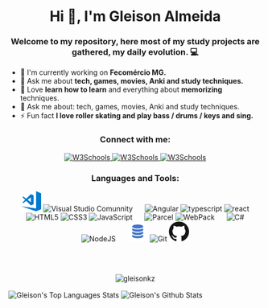 <h1 align="center">Hi 👋, I'm Gleison Almeida</h1>
<h3 align="center">Welcome to my repository, here most of my study projects are gathered, my daily evolution. 💻</h3>

- 🔭 I'm currently working on **Fecomércio MG.**
- 💬 Ask me about **tech, games, movies, Anki and study techniques.**
- 🎴 Love **learn how to learn** and everything about **memorizing** techniques.
- 💬 Ask me about: tech, games, movies, Anki and study techniques.
- ⚡ Fun fact **I love roller skating and play bass / drums / keys and sing.**

<h3 align="center">Connect with me:</h3>

<p align="center">
<a href="https://www.instagram.com/gleison_gbass/">
<img alt="W3Schools" src="https://cdn.jsdelivr.net/npm/simple-icons@v3/icons/instagram.svg" width="40" height="40">
</a>

<a href="https://www.linkedin.com/in/gleison-ribeiro-a65257119/">
<img alt="W3Schools" src="https://cdn.jsdelivr.net/npm/simple-icons@v3/icons/linkedin.svg" border="0" width="40" height="40">
</a>

<a href="https://www.youtube.com/channel/UCxZ1pK5ExBbS6VS0x5YMGfA?view_as=subscriber">
<img alt="W3Schools" src="https://cdn.jsdelivr.net/npm/simple-icons@v3/icons/youtube.svg" width="40" height="40">
</a>
</p>
<h3 align="center">Languages and Tools:</h3>
<p align="center">

<img  alt="Visual Studio Code" width="40" height="40" src="https://raw.githubusercontent.com/github/explore/80688e429a7d4ef2fca1e82350fe8e3517d3494d/topics/visual-studio-code/visual-studio-code.png" />
<img  alt="Visual Studio Comunnity" width="40" height="40" src="https://visualstudio.microsoft.com/wp-content/uploads/2019/06/BrandVisualStudioWin2019-3.svg" />&nbsp;&nbsp;&nbsp;&nbsp;&nbsp;

<img src="https://devicons.github.io/devicon/devicon.git/icons/angularjs/angularjs-original.svg" alt="Angular" title="Angular" width="40" height="40"/>
<img src="https://devicons.github.io/devicon/devicon.git/icons/typescript/typescript-original.svg" alt="typescript" width="40" height="40"/>
<img src="https://devicons.github.io/devicon/devicon.git/icons/react/react-original-wordmark.svg" alt="react" width="40" height="40"/>

<img src="https://devicons.github.io/devicon/devicon.git/icons/html5/html5-original-wordmark.svg" alt="HTML5" title="HTML5" width="40" height="40"/> 
<img src="https://devicons.github.io/devicon/devicon.git/icons/css3/css3-original-wordmark.svg" alt="CSS3" title="CSS3" width="40" height="40"/> 
<img src="https://devicons.github.io/devicon/devicon.git/icons/javascript/javascript-original.svg" alt="JavaScript" title="JavaScript" width="40" height="40"/>&nbsp;&nbsp;&nbsp;&nbsp;&nbsp;

<img src="https://www.vectorlogo.zone/logos/parceljs/parceljs-icon.svg" alt="Parcel" title="Parcel" width="40" height="40"/>
<img src="https://www.vectorlogo.zone/logos/js_webpack/js_webpack-icon.svg" alt="WebPack" title="WebPack" width="40" height="40"/>&nbsp;&nbsp;&nbsp;&nbsp;&nbsp;

<img src="https://devicons.github.io/devicon/devicon.git/icons/csharp/csharp-original.svg" alt="C#" title="C#" width="40" height="40"/>
<img src="https://devicons.github.io/devicon/devicon.git/icons/nodejs/nodejs-original-wordmark.svg" alt="NodeJS" title="NodeJS" width="40" height="40"/>&nbsp;&nbsp;&nbsp;&nbsp;&nbsp;

<img  alt="SQL Server" title="SQL Server" width="40" height="40" src="https://raw.githubusercontent.com/github/explore/80688e429a7d4ef2fca1e82350fe8e3517d3494d/topics/sql/sql.png" />

<img src="https://www.vectorlogo.zone/logos/git-scm/git-scm-icon.svg" alt="Git" title="Git" width="40" height="40"/>
<img  alt="GitHub" title="GitHub" width="40" height="40" src="https://raw.githubusercontent.com/github/explore/78df643247d429f6cc873026c0622819ad797942/topics/github/github.png" />
<p align="center">

<br />
<br />

<p align="center"> <img src="https://komarev.com/ghpvc/?username=gleisonkz" alt="gleisonkz" /> </p>

<div>
<img align="center" alt="Gleison's Top Languages Stats" src="https://github-readme-stats.vercel.app/api/top-langs/?username=gleisonkz&langs_count=8" /> 
<img align="center" alt="Gleison's Github Stats" src="https://github-readme-stats.vercel.app/api?username=gleisonkz&show_icons=true&hide_border=true" /> 
</div>


